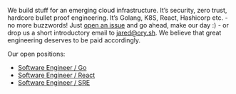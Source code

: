 We build stuff for an emerging cloud infrastructure. It’s security, zero trust, hardcore bullet proof engineering.
It’s Golang, K8S, React, Hashicorp etc. - no more buzzwords! Just [open an issue](https://github.com/ory/jobs/issues/new)
and go ahead, make our day :) - or drop us a short introductory email to jared@ory.sh. We believe that great engineering deserves to be paid accordingly.

Our open positions:

* [Software Engineer / Go](software-engineer-01.md)
* [Software Engineer / React](software-engineer-02.md)
* [Software Engineer / SRE](site-reliability-engineering-01.md)
